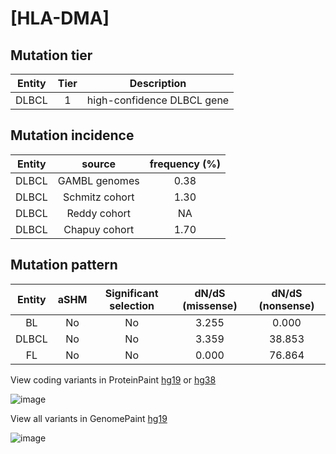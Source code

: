 # [HLA-DMA]

## Mutation tier

|Entity|Tier|Description               |
|:------:|:----:|--------------------------|
|DLBCL |1   |high-confidence DLBCL gene|
## Mutation incidence

|Entity|source        |frequency (%)|
|:------:|:--------------:|:-------------:|
|DLBCL |GAMBL genomes |0.38         |
|DLBCL |Schmitz cohort|1.30         |
|DLBCL |Reddy cohort  |  NA         |
|DLBCL |Chapuy cohort |1.70         |

## Mutation pattern

|Entity|aSHM|Significant selection|dN/dS (missense)|dN/dS (nonsense)|
|:------:|:----:|:---------------------:|:----------------:|:----------------:|
|BL    |No  |No                   |3.255           | 0.000          |
|DLBCL |No  |No                   |3.359           |38.853          |
|FL    |No  |No                   |0.000           |76.864          |



View coding variants in ProteinPaint [hg19](https://www.bcgsc.ca/downloads/morinlab/GAMBL/test/genes/HLA-DMA_protein.html)  or [hg38](https://www.bcgsc.ca/downloads/morinlab/GAMBL/test/genes/HLA-DMA_protein_hg38.html)

![image](../../images/proteinpaint/HLA-DMA_NM_006120.svg)

View all variants in GenomePaint [hg19](https://www.bcgsc.ca/downloads/morinlab/GAMBL/test/genes/HLA-DMA.html)

![image](../../images/proteinpaint/HLA-DMA.svg)
